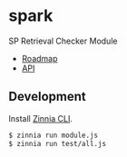 # spark
SP Retrieval Checker Module

- [Roadmap](https://pl-strflt.notion.site/SPARK-Roadmap-ac729c11c49b409fbec54751d1bc6c8a)
- [API](https://github.com/filecoin-station/spark-api)

## Development

Install [Zinnia CLI](https://github.com/filecoin-station/zinnia).

```bash
$ zinnia run module.js
$ zinnia run test/all.js
```
